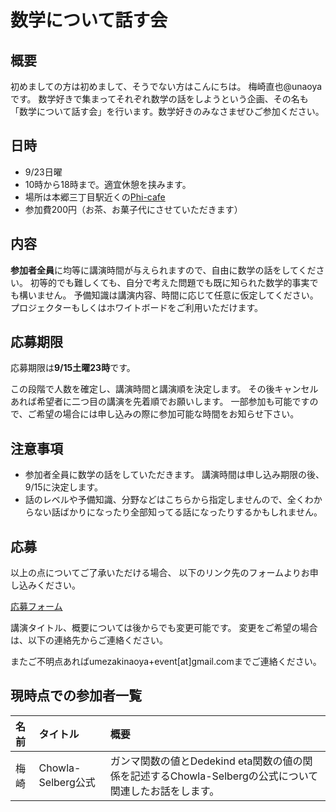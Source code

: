 # 数学について話す会

## 概要

初めましての方は初めまして、そうでない方はこんにちは。
梅崎直也@unaoyaです。
数学好きで集まってそれぞれ数学の話をしようという企画、その名も「数学について話す会」を行います。数学好きのみなさまぜひご参加ください。

## 日時

- 9/23日曜
- 10時から18時まで。適宜休憩を挟みます。
- 場所は本郷三丁目駅近くの[Phi-cafe](https://phi.cafe)
- 参加費200円（お茶、お菓子代にさせていただきます）

## 内容

**参加者全員**に均等に講演時間が与えられますので、自由に数学の話をしてください。
初等的でも難しくても、自分で考えた問題でも既に知られた数学的事実でも構いません。
予備知識は講演内容、時間に応じて任意に仮定してください。
プロジェクターもしくはホワイトボードをご利用いただけます。

## 応募期限
応募期限は**9/15土曜23時**です。

この段階で人数を確定し、講演時間と講演順を決定します。
その後キャンセルあれば希望者に二つ目の講演を先着順でお願いします。
一部参加も可能ですので、ご希望の場合には申し込みの際に参加可能な時間をお知らせ下さい。

## 注意事項
- 参加者全員に数学の話をしていただきます。
講演時間は申し込み期限の後、9/15に決定します。
- 話のレベルや予備知識、分野などはこちらから指定しませんので、全くわからない話ばかりになったり全部知ってる話になったりするかもしれません。

## 応募
以上の点についてご了承いただける場合、
以下のリンク先のフォームよりお申し込みください。

[応募フォーム](https://docs.google.com/forms/d/e/1FAIpQLSc62K4HYhk_lFIoos35C9rDJwaVD2AitF8j1RUMv7tGuDGxMA/viewform?usp=sf_link)

講演タイトル、概要については後からでも変更可能です。
変更をご希望の場合は、以下の連絡先からご連絡ください。


またご不明点あればumezakinaoya+event[at]gmail.comまでご連絡ください。

## 現時点での参加者一覧
|名前|タイトル|概要|
|:---|:---|:---|
|梅崎|Chowla-Selberg公式|ガンマ関数の値とDedekind eta関数の値の関係を記述するChowla-Selbergの公式について関連したお話をします。|